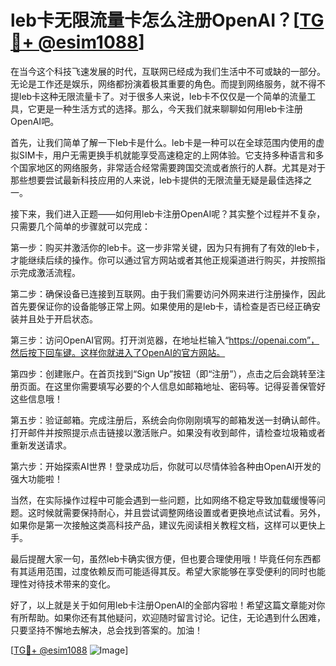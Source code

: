 # leb卡无限流量卡怎么注册OpenAI？[[TG💪+ @esim1088](https://t.me/s/esim1088)]

在当今这个科技飞速发展的时代，互联网已经成为我们生活中不可或缺的一部分。无论是工作还是娱乐，网络都扮演着极其重要的角色。而提到网络服务，就不得不提leb卡这种无限流量卡了。对于很多人来说，leb卡不仅仅是一个简单的流量工具，它更是一种生活方式的选择。那么，今天我们就来聊聊如何用leb卡注册OpenAI吧。

首先，让我们简单了解一下leb卡是什么。leb卡是一种可以在全球范围内使用的虚拟SIM卡，用户无需更换手机就能享受高速稳定的上网体验。它支持多种语言和多个国家地区的网络服务，非常适合经常需要跨国交流或者旅行的人群。尤其是对于那些想要尝试最新科技应用的人来说，leb卡提供的无限流量无疑是最佳选择之一。

接下来，我们进入正题——如何用leb卡注册OpenAI呢？其实整个过程并不复杂，只需要几个简单的步骤就可以完成：

第一步：购买并激活你的leb卡。这一步非常关键，因为只有拥有了有效的leb卡，才能继续后续的操作。你可以通过官方网站或者其他正规渠道进行购买，并按照指示完成激活流程。

第二步：确保设备已连接到互联网。由于我们需要访问外网来进行注册操作，因此首先要保证你的设备能够正常上网。如果使用的是leb卡，请检查是否已经正确安装并且处于开启状态。

第三步：访问OpenAI官网。打开浏览器，在地址栏输入“https://openai.com”，然后按下回车键。这样你就进入了OpenAI的官方网站。

第四步：创建账户。在首页找到“Sign Up”按钮（即“注册”），点击之后会跳转至注册页面。在这里你需要填写必要的个人信息如邮箱地址、密码等。记得妥善保管好这些信息哦！

第五步：验证邮箱。完成注册后，系统会向你刚刚填写的邮箱发送一封确认邮件。打开邮件并按照提示点击链接以激活账户。如果没有收到邮件，请检查垃圾箱或者重新发送请求。

第六步：开始探索AI世界！登录成功后，你就可以尽情体验各种由OpenAI开发的强大功能啦！

当然，在实际操作过程中可能会遇到一些问题，比如网络不稳定导致加载缓慢等问题。这时候就需要保持耐心，并且尝试调整网络设置或者更换地点试试看。另外，如果你是第一次接触这类高科技产品，建议先阅读相关教程文档，这样可以更快上手。

最后提醒大家一句，虽然leb卡确实很方便，但也要合理使用哦！毕竟任何东西都有其适用范围，过度依赖反而可能适得其反。希望大家能够在享受便利的同时也能理性对待技术带来的变化。

好了，以上就是关于如何用leb卡注册OpenAI的全部内容啦！希望这篇文章能对你有所帮助。如果你还有其他疑问，欢迎随时留言讨论。记住，无论遇到什么困难，只要坚持不懈地去解决，总会找到答案的。加油！

[[TG💪+ @esim1088](https://t.me/s/esim1088) ![Image](https://i.postimg.cc/4NQfJmqS/Snipaste-2025-05-13-00-14-12.png)]
